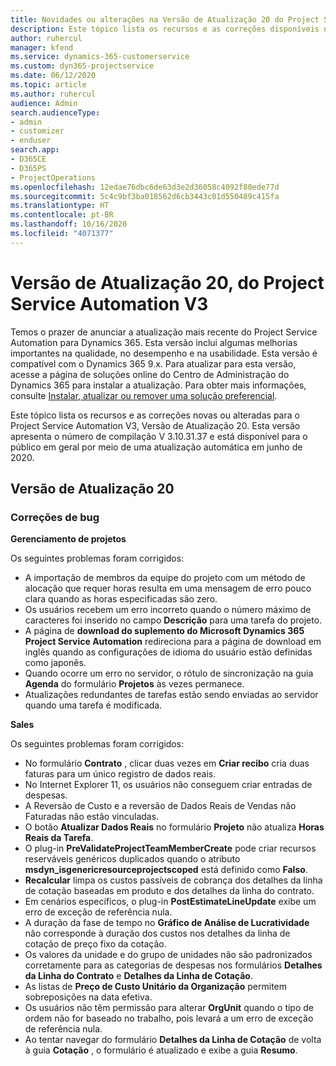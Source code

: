 ```yaml
---
title: Novidades ou alterações na Versão de Atualização 20 do Project Service Automation V3
description: Este tópico lista os recursos e as correções disponíveis na Versão de Atualização 20 do Project Service Automation V3.
author: ruhercul
manager: kfend
ms.service: dynamics-365-customerservice
ms.custom: dyn365-projectservice
ms.date: 06/12/2020
ms.topic: article
ms.author: ruhercul
audience: Admin
search.audienceType:
- admin
- customizer
- enduser
search.app:
- D365CE
- D365PS
- ProjectOperations
ms.openlocfilehash: 12edae76dbc6de63d3e2d36058c4092f80ede77d
ms.sourcegitcommit: 5c4c9bf3ba018562d6cb3443c01d550489c415fa
ms.translationtype: HT
ms.contentlocale: pt-BR
ms.lasthandoff: 10/16/2020
ms.locfileid: "4071377"
---
```

# <a name="project-service-automation-update-release-20-v3"></a>Versão de Atualização 20, do Project Service Automation V3

Temos o prazer de anunciar a atualização mais recente do Project Service Automation para Dynamics 365. Esta versão inclui algumas melhorias importantes na qualidade, no desempenho e na usabilidade. Esta versão é compatível com o Dynamics 365 9.x. Para atualizar para esta versão, acesse a página de soluções online do Centro de Administração do Dynamics 365 para instalar a atualização. Para obter mais informações, consulte [Instalar, atualizar ou remover uma solução preferencial](https://docs.microsoft.com/power-platform/admin/install-remove-preferred-solution).

Este tópico lista os recursos e as correções novas ou alteradas para o Project Service Automation V3, Versão de Atualização 20. Esta versão apresenta o número de compilação V 3.10.31.37 e está disponível para o público em geral por meio de uma atualização automática em junho de 2020.

## <a name="update-release-20"></a>Versão de Atualização 20

### <a name="bug-fixes"></a>Correções de bug

**Gerenciamento de projetos**

Os seguintes problemas foram corrigidos:

- A importação de membros da equipe do projeto com um método de alocação que requer horas resulta em uma mensagem de erro pouco clara quando as horas especificadas são zero.
- Os usuários recebem um erro incorreto quando o número máximo de caracteres foi inserido no campo **Descrição** para uma tarefa do projeto.
- A página de **download do suplemento do Microsoft Dynamics 365 Project Service Automation** redireciona para a página de download em inglês quando as configurações de idioma do usuário estão definidas como japonês.
- Quando ocorre um erro no servidor, o rótulo de sincronização na guia **Agenda** do formulário **Projetos** às vezes permanece.
- Atualizações redundantes de tarefas estão sendo enviadas ao servidor quando uma tarefa é modificada.

**Sales**

Os seguintes problemas foram corrigidos:

- No formulário **Contrato** , clicar duas vezes em **Criar recibo** cria duas faturas para um único registro de dados reais.
- No Internet Explorer 11, os usuários não conseguem criar entradas de despesas.
- A Reversão de Custo e a reversão de Dados Reais de Vendas não Faturadas não estão vinculadas.
- O botão **Atualizar Dados Reais** no formulário **Projeto** não atualiza **Horas Reais da Tarefa**.
- O plug-in **PreValidateProjectTeamMemberCreate** pode criar recursos reserváveis genéricos duplicados quando o atributo **msdyn_isgenericresourceprojectscoped** está definido como **Falso**.
- **Recalcular** limpa os custos passíveis de cobrança dos detalhes da linha de cotação baseadas em produto e dos detalhes da linha do contrato.
- Em cenários específicos, o plug-in **PostEstimateLineUpdate** exibe um erro de exceção de referência nula.
- A duração da fase de tempo no **Gráfico de Análise de Lucratividade** não corresponde à duração dos custos nos detalhes da linha de cotação de preço fixo da cotação.
- Os valores da unidade e do grupo de unidades não são padronizados corretamente para as categorias de despesas nos formulários **Detalhes da Linha do Contrato** e **Detalhes da Linha de Cotação**.
- As listas de **Preço de Custo Unitário da Organização** permitem sobreposições na data efetiva.
- Os usuários não têm permissão para alterar **OrgUnit** quando o tipo de ordem não for baseado no trabalho, pois levará a um erro de exceção de referência nula.
- Ao tentar navegar do formulário **Detalhes da Linha de Cotação** de volta à guia **Cotação** , o formulário é atualizado e exibe a guia **Resumo**.
